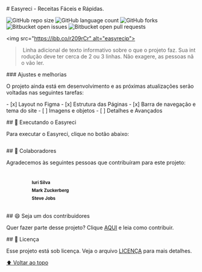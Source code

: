 # Easyreci - Receitas Fáceis e Rápidas.

  
 ![GitHub repo size](https://img.shields.io/github/repo-size/iuricode/README-template?style=for-the-badge) 
 ![GitHub language count](https://img.shields.io/github/languages/count/iuricode/README-template?style=for-the-badge) 
 ![GitHub forks](https://img.shields.io/github/forks/iuricode/README-template?style=for-the-badge) 
 ![Bitbucket open issues](https://img.shields.io/bitbucket/issues/iuricode/README-template?style=for-the-badge) 
 ![Bitbucket open pull requests](https://img.shields.io/bitbucket/pr-raw/iuricode/README-template?style=for-the-badge) 
  
 <img src="https://ibb.co/r209rCr" alt="easyrecip"> 
  
 > Linha adicional de texto informativo sobre o que o projeto faz. Sua introdução deve ter cerca de 2 ou 3 linhas. Não exagere, as pessoas não vão ler. 
  
 ### Ajustes e melhorias 
  
 O projeto ainda está em desenvolvimento e as próximas atualizações serão voltadas nas seguintes tarefas: 
  
 - [x] Layout no Figma
 - [x] Estrutura das Páginas 
 - [x] Barra de navegação e tema do site 
 - [ ] Imagens e objetos 
 - [ ] Detalhes e Avançados 
  
  
 ## 🚀 Executando o Easyreci
  
 Para executar o Easyreci, clique no botão abaixo: 
  
 <a href="#"><img src=""></a>
  
  ## 🤝 Colaboradores 
  
 Agradecemos às seguintes pessoas que contribuíram para este projeto: 
  
 <table> 
   <tr> 
     <td align="center"> 
       <a href="#"> 
         <img src="https://avatars3.githubusercontent.com/u/31936044" width="100px;" alt="Foto do Iuri Silva no GitHub"/><br> 
         <sub> 
           <b>Iuri Silva</b> 
         </sub> 
       </a> 
     </td> 
     <td align="center"> 
       <a href="#"> 
         <img src="https://s2.glbimg.com/FUcw2usZfSTL6yCCGj3L3v3SpJ8=/smart/e.glbimg.com/og/ed/f/original/2019/04/25/zuckerberg_podcast.jpg" width="100px;" alt="Foto do Mark Zuckerberg"/><br> 
         <sub> 
           <b>Mark Zuckerberg</b> 
         </sub> 
       </a> 
     </td> 
     <td align="center"> 
       <a href="#"> 
         <img src="https://miro.medium.com/max/360/0*1SkS3mSorArvY9kS.jpg" width="100px;" alt="Foto do Steve Jobs"/><br> 
         <sub> 
           <b>Steve Jobs</b> 
         </sub> 
       </a> 
     </td> 
   </tr> 
 </table> 
  
  
 ## 😄 Seja um dos contribuidores<br> 
  
 Quer fazer parte desse projeto? Clique [AQUI](CONTRIBUTING.md) e leia como contribuir. 
  
 ## 📝 Licença 
  
 Esse projeto está sob licença. Veja o arquivo [LICENÇA](LICENSE.md) para mais detalhes. 
  
 [⬆ Voltar ao topo](#nome-do-projeto)<br>